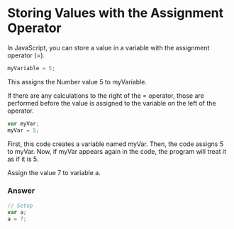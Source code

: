 # Storing Values with the Assignment Operator
In JavaScript, you can store a value in a variable with the assignment operator (=).

```js
myVariable = 5;
```
This assigns the Number value 5 to myVariable.

If there are any calculations to the right of the = operator, those are performed before the value is assigned to the variable on the left of the operator.

```js
var myVar;
myVar = 5;
```
First, this code creates a variable named myVar. Then, the code assigns 5 to myVar. Now, if myVar appears again in the code, the program will treat it as if it is 5.

Assign the value 7 to variable a.

### Answer

```js
// Setup
var a;
a = 7;
```
